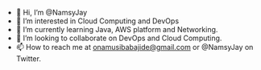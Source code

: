 - 👋 Hi, I’m @NamsyJay
- 👀 I’m interested in Cloud Computing and DevOps
- 🌱 I’m currently learning Java, AWS platform and Networking.
- 💞️ I’m looking to collaborate on DevOps and Cloud Computing.
- 📫 How to reach me at onamusibabajide@gmail.com or @NamsyJay on Twitter.

<!---
NamsyJay/NamsyJay is a ✨ special ✨ repository because its `README.md` (this file) appears on your GitHub profile.
You can click the Preview link to take a look at your changes.
--->
